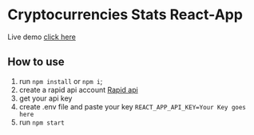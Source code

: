 # Cryptocurrencies Stats React-App

Live demo [click here](https://cryptocurrency-react-app-prakash.netlify.app/)

## How to use

1. run `npm install` or `npm i`;
2. create a rapid api account [Rapid api](https://rapidapi.com/hub)
3. get your api key
4. create .env file and paste your key `REACT_APP_API_KEY=Your Key goes here`
5. run `npm start`

